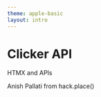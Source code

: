 ```yaml
---
theme: apple-basic
layout: intro
---
```


# Clicker API

HTMX and APIs

<div class="absolute bottom-10">
  <span class="font-700">
    Anish Pallati from hack.place()
  </span>
</div>
